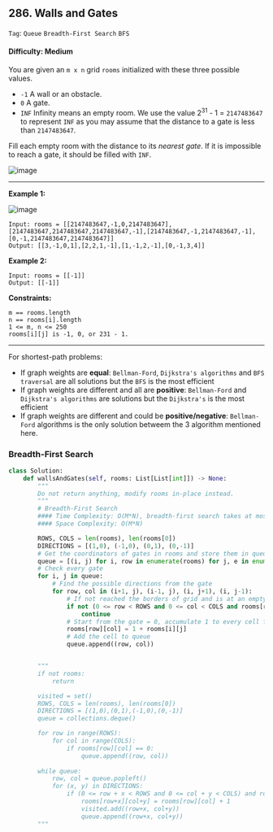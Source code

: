 ## 286. Walls and Gates

```Tag```: ```Queue``` ```Breadth-First Search``` ```BFS```

#### Difficulty: Medium

You are given an ```m x n``` grid ```rooms``` initialized with these three possible values.

- ```-1``` A wall or an obstacle.
- ```0``` A gate.
- ```INF``` Infinity means an empty room. We use the value 2<sup>31</sup> - 1 = ```2147483647``` to represent ```INF``` as you may assume that the distance to a gate is less than ```2147483647```.

Fill each empty room with the distance to its _nearest gate_. If it is impossible to reach a gate, it should be filled with ```INF```.

![image](https://user-images.githubusercontent.com/35042430/208265729-88eaf4b6-a639-43ae-a638-8050e64bfa9e.png) 

---

__Example 1:__

![image](https://assets.leetcode.com/uploads/2021/01/03/grid.jpg)
```
Input: rooms = [[2147483647,-1,0,2147483647],[2147483647,2147483647,2147483647,-1],[2147483647,-1,2147483647,-1],[0,-1,2147483647,2147483647]]
Output: [[3,-1,0,1],[2,2,1,-1],[1,-1,2,-1],[0,-1,3,4]]
```
__Example 2:__

```
Input: rooms = [[-1]]
Output: [[-1]]
```

__Constraints:__

```
m == rooms.length
n == rooms[i].length
1 <= m, n <= 250
rooms[i][j] is -1, 0, or 231 - 1.
```
---


For shortest-path problems:
- If graph weights are __equal__: ```Bellman-Ford```, ```Dijkstra's algorithms``` and ```BFS traversal``` are all solutions but the ```BFS``` is the most efficient
- If graph weights are different and all are __positive__: ```Bellman-Ford``` and ```Dijkstra's algorithms``` are solutions but the ```Dijkstra's``` is the most efficient
- If graph weights are different and could be __positive/negative__: ```Bellman-Ford``` algorithms is the only solution betweem the 3 algorithm mentioned here.

### Breadth-First Search

```Python
class Solution:
    def wallsAndGates(self, rooms: List[List[int]]) -> None:
        """
        Do not return anything, modify rooms in-place instead.
        """
        # Breadth-First Search
        #### Time Complexity: O(M*N), breadth-first search takes at most M * N steps to reach all rooms
        #### Space Complexity: O(M*N)

        ROWS, COLS = len(rooms), len(rooms[0])
        DIRECTIONS = [(1,0), (-1,0), (0,1), (0,-1)]
        # Get the coordinators of gates in rooms and store them in queue
        queue = [(i, j) for i, row in enumerate(rooms) for j, e in enumerate(row) if e == 0]
        # Check every gate
        for i, j in queue:
            # Find the possible directions from the gate
            for row, col in (i+1, j), (i-1, j), (i, j+1), (i, j-1):
                # If not reached the borders of grid and is at an empty room
                if not (0 <= row < ROWS and 0 <= col < COLS and rooms[row][col] == 2147483647):
                    continue
                # Start from the gate = 0, accumulate 1 to every cell from the gate
                rooms[row][col] = 1 + rooms[i][j]
                # Add the cell to queue
                queue.append((row, col))
```

```Python

        """
        if not rooms:
            return

        visited = set()
        ROWS, COLS = len(rooms), len(rooms[0])
        DIRECTIONS = [(1,0),(0,1),(-1,0),(0,-1)]
        queue = collections.deque()

        for row in range(ROWS):
            for col in range(COLS):
                if rooms[row][col] == 0:
                    queue.append((row, col))
        
        while queue:
            row, col = queue.popleft()
            for (x, y) in DIRECTIONS:
                if (0 <= row + x < ROWS and 0 <= col + y < COLS) and rooms[row+x][col+y] == 2147483647 and (row + x, col + y) not in visited:
                    rooms[row+x][col+y] = rooms[row][col] + 1
                    visited.add((row+x, col+y))
                    queue.append((row+x, col+y))
        """
```
